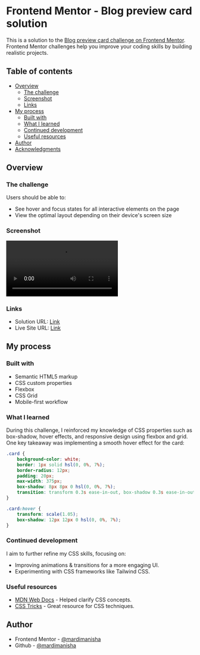# Frontend Mentor - Blog preview card solution

This is a solution to the [Blog preview card challenge on Frontend Mentor](https://www.frontendmentor.io/challenges/blog-preview-card-ckPaj01IcS). Frontend Mentor challenges help you improve your coding skills by building realistic projects. 

## Table of contents

- [Overview](#overview)
  - [The challenge](#the-challenge)
  - [Screenshot](#screenshot)
  - [Links](#links)
- [My process](#my-process)
  - [Built with](#built-with)
  - [What I learned](#what-i-learned)
  - [Continued development](#continued-development)
  - [Useful resources](#useful-resources)
- [Author](#author)
- [Acknowledgments](#acknowledgments)


## Overview

### The challenge

Users should be able to:

- See hover and focus states for all interactive elements on the page
- View the optimal layout depending on their device's screen size

### Screenshot

![](/assets/videos/Blog-Preview-Card.mp4)

### Links

- Solution URL: [Link](https://github.com/mardimanisha/Blog-preview-card)
- Live Site URL: [Link](https://blog-preview-card-two-phi.vercel.app/)

## My process

### Built with

- Semantic HTML5 markup
- CSS custom properties
- Flexbox
- CSS Grid
- Mobile-first workflow


### What I learned

During this challenge, I reinforced my knowledge of CSS properties such as box-shadow, hover effects, and responsive design using flexbox and grid. One key takeaway was implementing a smooth hover effect for the card:

```css
.card {
    background-color: white;
    border: 1px solid hsl(0, 0%, 7%);
    border-radius: 12px;
    padding: 20px;
    max-width: 375px;
    box-shadow: 8px 8px 0 hsl(0, 0%, 7%);
    transition: transform 0.3s ease-in-out, box-shadow 0.3s ease-in-out;
}

.card:hover {
    transform: scale(1.05);
    box-shadow: 12px 12px 0 hsl(0, 0%, 7%);
}
```

### Continued development

I aim to further refine my CSS skills, focusing on:

- Improving animations & transitions for a more engaging UI.
- Experimenting with CSS frameworks like Tailwind CSS.

### Useful resources

- [MDN Web Docs](https://developer.mozilla.org/en-US/docs/Web/CSS) - Helped clarify CSS concepts.
- [CSS Tricks](https://css-tricks.com/) - Great resource for CSS techniques.

## Author

- Frontend Mentor - [@mardimanisha](https://www.frontendmentor.io/profile/mardimanisha)
- Github - [@mardimanisha](https://github.com/mardimanisha)


